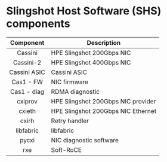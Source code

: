 # Slingshot Host Software (SHS) components

|  Component   | Description                 |
| :----------: | --------------------------- |
|   Cassini    | HPE Slingshot 200Gbps NIC          |
|   Cassini-2  | HPE Slingshot 400Gbps NIC          |
| Cassini ASIC | Cassini ASIC         |
|  Cas1 - FW   | NIC firmware                |
| Cas1 - diag  | RDMA diagnostic             |
|   cxiprov    | HPE Slingshot 200Gbps NIC provider |
|    cxieth    | HPE Slingshot 200Gbps NIC Ethernet |
|    cxirh     | Retry handler               |
|  libfabric   | libfabric                   |
|    pycxi     | NIC diagnostic software     |
|     rxe      | Soft-RoCE                   |
